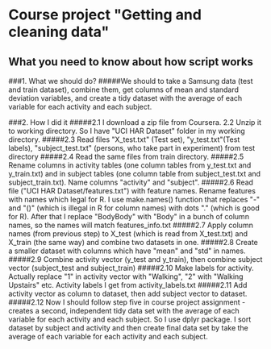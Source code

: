 # Course project "Getting and cleaning data"
## What you need to know about how script works

###1. What we should do? 
#####We should to take a Samsung data (test and train dataset), combine them, get columns of mean and standard deviation variables, and create a tidy dataset with the average of each variable for each activity and each subject.

###2. How I did it
#####2.1 I download a zip file from Coursera. 
2.2 Unzip it to working directory. So I have "UCI HAR Dataset" folder in my working directory. 
#####2.3 Read files "X_test.txt" (Test set), "y_test.txt"(Test labels), "subject_test.txt" (persons, who take part in experiment) from test directory
#####2.4 Read the same files from train directory. 
#####2.5 Rename columns in activity tables (one column tables from y_test.txt and y_train.txt) and in subject tables (one column table from subject_test.txt and subject_train.txt). Name columns "activity" and "subject".
#####2.6 Read file ("UCI HAR Dataset/features.txt") with feature names. Rename features with names which legal for R. I use make.names() function that replaces "-" and "()" (which is illegal in R for column names) with dots "." (which is good for R). After that I replace "BodyBody" with "Body" in a bunch of column names, so the names will match features_info.txt
#####2.7 Apply column names (from previous step) to X_test (which is read from X_test.txt) and X_train (the same way) and combine two datasets in one.
#####2.8 Create a smaller dataset with columns which have "mean" and "std" in names. 
#####2.9 Combine activity vector (y_test and y_train), then combine subject vector (subject_test and subject_train)
#####2.10 Make labels for activity. Actually replace "1" in activity vector with "Walking", "2" with "Walking Upstairs" etc. Activity labels I get from activity_labels.txt
#####2.11 Add activity vector as column to dataset, then add subject vector to dataset.
#####2.12 Now I should follow step five in course project assignment - creates a second, independent tidy data set with the average of each variable for each activity and each subject. So I use dplyr package. I sort dataset by subject and activity and then create final data set by take the average of each variable for each activity and each subject.
      


